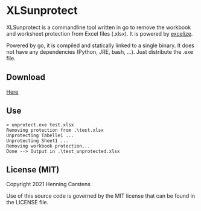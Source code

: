 # XLSunprotect
XLSunprotect is a commandline tool written in go to remove the workbook and worksheet protection from Excel files (.xlsx). It is powered by [excelize](https://github.com/360EntSecGroup-Skylar/excelize).

Powered by go, it is compiled and statically linked to a single binary. It does not have any dependencies (Python, JRE, bash, ...). Just distribute the .exe file.

## Download
[Here](https://github.com/bergfruehling/XLSunprotect/releases/download/v1.0/unprotect.exe)

## Use
```
> unprotect.exe test.xlsx
Removing protection from .\test.xlsx
Unprotecting Tabelle1 ...
Unprotecting Sheet1 ...
Removing workbook protection...
Done --> Output in .\test_unprotected.xlsx
```

## License (MIT)
Copyright 2021 Henning Carstens

Use of this source code is governed by the MIT license that can be found in the LICENSE file.
